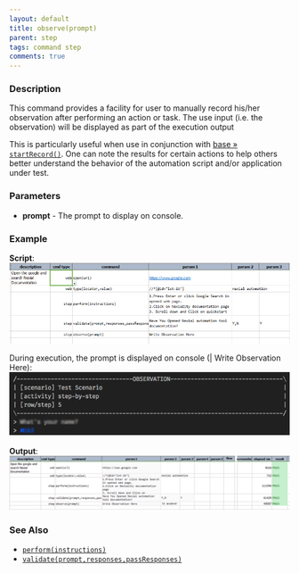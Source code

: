 ```yaml
---
layout: default
title: observe(prompt)
parent: step
tags: command step
comments: true
---
```



### Description
This command provides a facility for user to manually record his/her observation after performing an action or task. 
The use input (i.e. the observation) will be displayed as part of the execution output

This is particularly useful when use in conjunction with [base &raquo; `startRecord()`](../base/startRecording()). One
can note the results for certain actions to help others better understand the behavior of the automation script and/or 
application under test.


### Parameters
- **prompt** - The prompt to display on console.


### Example
**Script**:<br/>
![](image/observe(prompt)_02.png)

During execution, the prompt is displayed on console (\| Write Observation Here):<br/> 
![](image/observe(prompt)_01.png)

**Output**:<br/>
![](image/observe(prompt)_03.png)


### See Also
- [`perform(instructions)`](perform(instructions).html )
- [`validate(prompt,responses,passResponses)`](validate(prompt,responses,passResponses).html)
